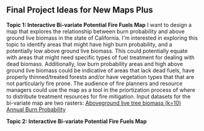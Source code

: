 ## Final Project Ideas for New Maps Plus
**Topic 1: Interactive Bi-variate Potential Fire Fuels Map** I want to design a map that explores the relationship between burn probability and above ground live biomass in the state of California. I'm interested in exploring this topic to identify areas that might have high burn probability, and a potentially low above ground live biomass. This could potentially equate with areas that might need specific types of fuel treatment for dealing with dead biomass. Additionally, low burn probability areas and high above ground live biomass could be indicative of areas that lack dead fuels, have properly thinned/treated forests and/or have vegetation types that that are not particularly fire prone. The audience of fire planners and resource managers could use the map as a tool in the priortization process of where to distribute treatment resources for fire mitigation.
Input datasets for the bi-variate map are two rasters:
[Aboveground live tree biomass (k=10)](https://lemma.forestry.oregonstate.edu/projects/ca-biomass)
[Annual Burn Probability](https://storymaps.arcgis.com/stories/32de73f1cfb040c79f80c189ccefe061)

**Topic 2: Interactive Bi-variate Potential Fire Fuels Map**